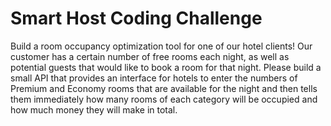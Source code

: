 # Smart Host Coding Challenge

Build a room occupancy optimization tool for one of our hotel clients! Our customer has a certain number of free rooms each night, as well as potential guests that would like to book a room for that night. 
Please build a small API that provides an interface for hotels to enter the numbers of Premium and Economy rooms that are available for the night and then tells them immediately how many rooms of each category will be occupied and how much money they will make in total.
